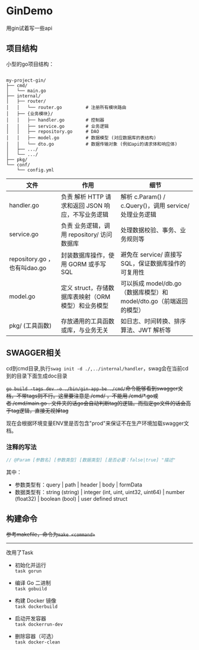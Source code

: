 # GinDemo

用gin试着写一些api

## 项目结构

小型的go项目结构：

```text

my-project-gin/
├── cmd/
│   └── main.go
├── internal/
│   ├── router/
│   │   └── router.go         # 注册所有模块路由
│   ├── {业务模块}/
│   │   ├── handler.go        # 控制器
│   │   ├── service.go        # 业务逻辑
│   │   ├── repository.go     # DAO
│   │   ├── model.go          # 数据模型 (对应数据库的表结构)
│   │   └── dto.go            # 数据传输对象 (例如api的请求体和响应体)
│   ├── .../
│   └── .../
├── pkg/
└── conf/
    └── config.yml

```

| 文件                          | 作用                                                | 细节                                                                |
| ----------------------------- | --------------------------------------------------- | ------------------------------------------------------------------- |
| handler.go                      | 负责 解析 HTTP 请求和返回 JSON 响应，不写业务逻辑   | 解析 c.Param() / c.Query()，调用 service/ 处理业务逻辑              |
| service.go                   | 负责 业务逻辑，调用 repository/ 访问数据库          | 处理数据校验、事务、业务规则等                                      |
| repository.go ，也有叫dao.go    | 封装数据库操作，使用 GORM 或手写 SQL                | 避免在 service/ 直接写 SQL，保证数据库操作的可复用性                |
| model.go                      | 定义 struct，存储数据库表映射（ORM 模型）和业务模型 | 可以拆成 model/db.go（数据库模型）和 model/dto.go（前端返回的模型） |
| pkg/ (工具函数)                 | 存放通用的工具函数或库，与业务无关                  | 如日志、时间转换、排序算法、JWT 解析等                              |

## SWAGGER相关

cd到cmd目录,执行`swag init -d ./,../internal/handler`，swag会在当前cd到的目录下面生成doc目录

~~`go build -tags dev -o ./bin/gin-app-be ./cmd/`命令能够看到swagger文档，不带tags则不行。这里要注意是./cmd/ ，不能用./cmd/*.go或者./cmd/main.go  .  文件夹的话go会自动判断tag的逻辑。而指定go文件的话会高于tag逻辑，直接无视掉tag~~

现在会根据环境变量ENV里是否包含"prod"来保证不在生产环境加载swagger文档。

### 注释的写法 


```go
// @Param [参数名] [参数类型] [数据类型] [是否必要：false|true] "描述"
```

其中：
- 参数类型有：query | path | header | body | formData
- 数据类型有：string (string) | integer (int, uint, uint32, uint64) | number (float32) | boolean (bool) | user defined struct

## 构建命令

~~参考makefile，命令为`make <command>`~~

---

改用了Task

- 初始化并运行  
`task gorun`

- 编译 Go 二进制  
`task gobuild`

- 构建 Docker 镜像  
`task dockerbuild`

- 启动开发容器  
`task dockerrun-dev`

- 删除容器（可选）  
`task docker-clean`
